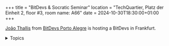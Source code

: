 +++
title = "BitDevs & Socratic Seminar"
location = "TechQuartier, Platz der Einheit 2, floor #3, room name: A66"
date = 2024-10-30T18:30:00+01:00
+++

[João Thallis](https://joaothallis.com/) from [BitDevs Porto Alegre](https://poabitdevs.org/) is hosting a BitDevs in Frankfurt.

<details>
<summary>
Topics
</summary>

- Bisq adds Lightning support: Bisq v2.1.0 adds the ability for users to settle trades using the Lightning Network.
  - https://github.com/bisq-network/bisq2/releases/tag/v2.1.0
- Samourai wallet fork
  - https://www.nobsbitcoin.com/ashigaru-v1-0-0/
- Soft-Fork/Covenant Dependent Layer 2 Review from Peter Todd
  - https://petertodd.org/2024/covenant-dependent-layer-2-review
- Bitcoin Core project disclosed three vulnerabilities fixed in v25.0
  - [Public disclosure of three vulnerabilities affecting Bitcoin Core <v25.0](https://groups.google.com/g/bitcoindev/c/WeSDeV8YOSA/m/5zE3n2lxAAAJ)
  - https://x.com/0xB10C/status/1844705899455062220
- Mining: Recent problems with testnet4
  - https://x.com/0xB10C/status/1849133671980339313
  - [miner: Reorg Testnet4 minimum difficulty blocks](https://github.com/bitcoin/bitcoin/pull/31117)
- Mutation-core: A mutation testing tool for Bitcoin Core
  - https://delvingbitcoin.org/t/mutation-core-a-mutation-testing-tool-for-bitcoin-core/1119
- Lightspark unveiled new L2, called Spark
  - https://x.com/kphur/status/1850001832787210365

</details>
